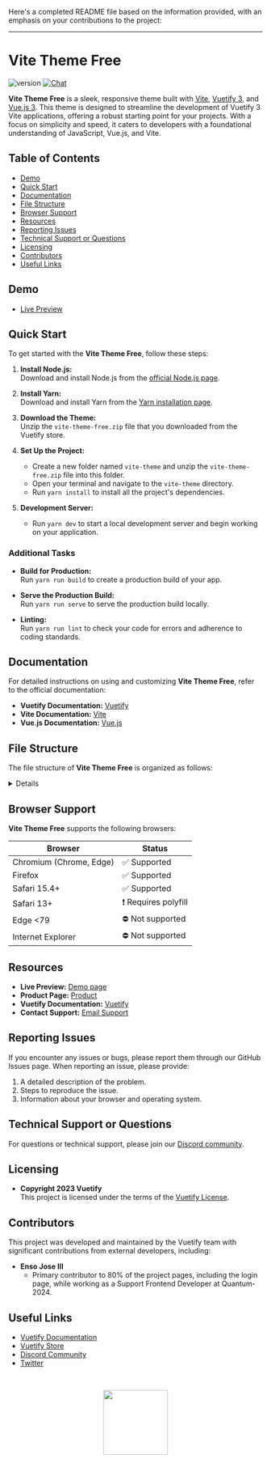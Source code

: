 Here's a completed README file based on the information provided, with an emphasis on your contributions to the project:

---

# Vite Theme Free

![version](https://img.shields.io/badge/version-1.0.0-blue.svg) [![Chat](https://img.shields.io/badge/chat-on%20discord-7289da.svg)](https://discord.com/invite/s93b7Fv)

**Vite Theme Free** is a sleek, responsive theme built with [Vite](https://vitejs.dev/guide/), [Vuetify 3](https://vuetifyjs.com/), and [Vue.js 3](https://vuejs.org/). This theme is designed to streamline the development of Vuetify 3 Vite applications, offering a robust starting point for your projects. With a focus on simplicity and speed, it caters to developers with a foundational understanding of JavaScript, Vue.js, and Vite.

## Table of Contents

- [Demo](#demo)
- [Quick Start](#quick-start)
- [Documentation](#documentation)
- [File Structure](#file-structure)
- [Browser Support](#browser-support)
- [Resources](#resources)
- [Reporting Issues](#reporting-issues)
- [Technical Support or Questions](#technical-support-or-questions)
- [Licensing](#licensing)
- [Contributors](#contributors)
- [Useful Links](#useful-links)

## Demo

- [Live Preview](https://theme-vite-free.vercel.app/)

## Quick Start

To get started with the **Vite Theme Free**, follow these steps:

1. **Install Node.js:**  
   Download and install Node.js from the [official Node.js page](https://nodejs.org/en/).

2. **Install Yarn:**  
   Download and install Yarn from the [Yarn installation page](https://classic.yarnpkg.com/en/docs/install/#windows-stable).

3. **Download the Theme:**  
   Unzip the `vite-theme-free.zip` file that you downloaded from the Vuetify store.

4. **Set Up the Project:**
   - Create a new folder named `vite-theme` and unzip the `vite-theme-free.zip` file into this folder.
   - Open your terminal and navigate to the `vite-theme` directory.
   - Run `yarn install` to install all the project's dependencies.

5. **Development Server:**
   - Run `yarn dev` to start a local development server and begin working on your application.

### Additional Tasks

- **Build for Production:**  
  Run `yarn run build` to create a production build of your app.

- **Serve the Production Build:**  
  Run `yarn run serve` to serve the production build locally.

- **Linting:**  
  Run `yarn run lint` to check your code for errors and adherence to coding standards.

## Documentation

For detailed instructions on using and customizing **Vite Theme Free**, refer to the official documentation:

- **Vuetify Documentation:** [Vuetify](https://vuetifyjs.com/)
- **Vite Documentation:** [Vite](https://vitejs.dev/guide/)
- **Vue.js Documentation:** [Vue.js](https://vuejs.org/)

## File Structure

The file structure of **Vite Theme Free** is organized as follows:

<details>

```txt
vite-theme-free/
┣ public/
┃ ┗ genfavi.png
┣ src/
┃ ┣ plugins/
┃ ┃ ┃  index.js
┃ ┃ ┃  vuetify.js
┃ ┃ ┗  webfontloader.js
┃ ┣ App.vue
┃ ┗ main.js
┣ .editorconfig
┣ .gitignore
┣ index.html
┣ package.json
┣ README.md
┣ vite.config.js
┗ yarn.lock
```

</details>

## Browser Support

**Vite Theme Free** supports the following browsers:

| Browser                 | Status          |
| ----------------------- | --------------- |
| Chromium (Chrome, Edge) | ✅ Supported    |
| Firefox                 | ✅ Supported    |
| Safari 15.4+            | ✅ Supported    |
| Safari 13+              | ❗ Requires polyfill |
| Edge <79                | ⛔ Not supported |
| Internet Explorer       | ⛔ Not supported |

## Resources

- **Live Preview:** [Demo page](https://theme-vite-free.vercel.app/)
- **Product Page:** [Product](https://store.vuetifyjs.com/products/vite-theme-free)
- **Vuetify Documentation:** [Vuetify](https://vuetifyjs.com/)
- **Contact Support:** [Email Support](mailto:support@vuetifyjs.com)

## Reporting Issues

If you encounter any issues or bugs, please report them through our GitHub Issues page. When reporting an issue, please provide:

1. A detailed description of the problem.
2. Steps to reproduce the issue.
3. Information about your browser and operating system.

## Technical Support or Questions

For questions or technical support, please join our [Discord community](https://discord.com/invite/s93b7Fv).

## Licensing

- **Copyright 2023 Vuetify**  
  This project is licensed under the terms of the [Vuetify License](https://github.com/vuetifyjs/vuetify/blob/master/LICENSE.md).

## Contributors

This project was developed and maintained by the Vuetify team with significant contributions from external developers, including:

- **Enso Jose III**  
  - Primary contributor to 80% of the project pages, including the login page, while working as a Support Frontend Developer at Quantum-2024.                                              
                                               
## Useful Links

- [Vuetify Documentation](https://vuetifyjs.com/)
- [Vuetify Store](https://store.vuetifyjs.com/)
- [Discord Community](https://community.vuetifyjs.com)
- [Twitter](https://twitter.com/vuetifyjs)

<br>

<p align="center">
  <img src="https://cdn.vuetifyjs.com/docs/images/logos/v.png" height="128">
</p>
